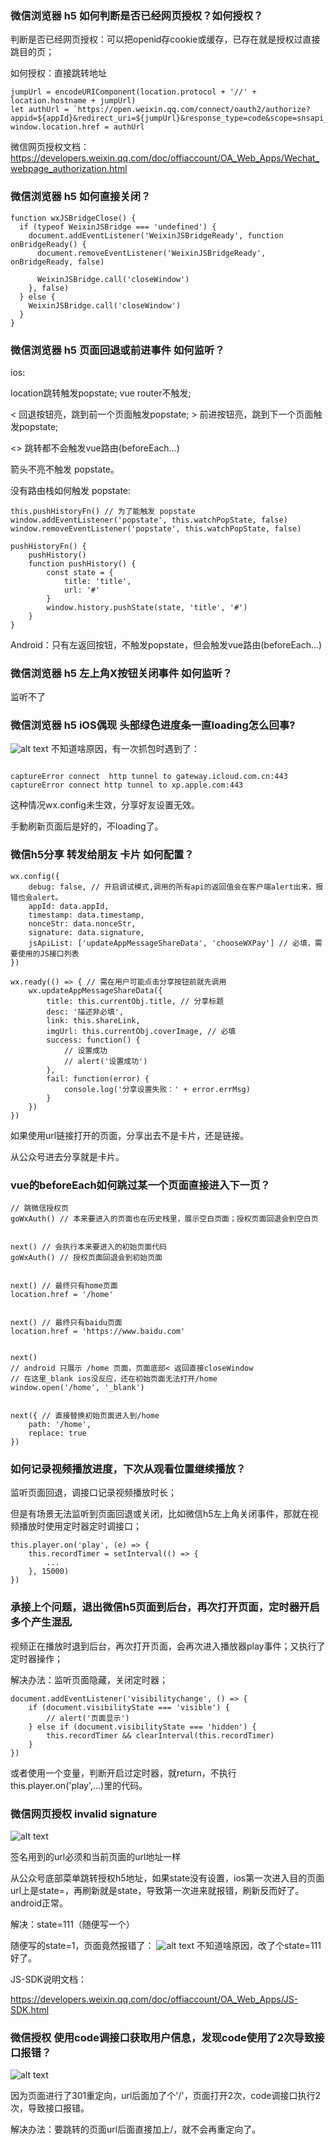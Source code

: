 ### 微信浏览器 h5 如何判断是否已经网页授权？如何授权？

判断是否已经网页授权：可以把openid存cookie或缓存，已存在就是授权过直接跳目的页；

如何授权：直接跳转地址
```
jumpUrl = encodeURIComponent(location.protocol + '//' + location.hostname + jumpUrl)
let authUrl = `https://open.weixin.qq.com/connect/oauth2/authorize?appid=${appId}&redirect_uri=${jumpUrl}&response_type=code&scope=snsapi_userinfo&state=${state}&connect_redirect=1#wechat_redirect`
window.location.href = authUrl
```

微信网页授权文档：
https://developers.weixin.qq.com/doc/offiaccount/OA_Web_Apps/Wechat_webpage_authorization.html


### 微信浏览器 h5 如何直接关闭？

```
function wxJSBridgeClose() {
  if (typeof WeixinJSBridge === 'undefined') {
    document.addEventListener('WeixinJSBridgeReady', function onBridgeReady() {
      document.removeEventListener('WeixinJSBridgeReady', onBridgeReady, false)

      WeixinJSBridge.call('closeWindow')
    }, false)
  } else {
    WeixinJSBridge.call('closeWindow')
  }
}
```


### 微信浏览器 h5 页面回退或前进事件 如何监听？

ios:

location跳转触发popstate; vue router不触发;

< 回退按钮亮，跳到前一个页面触发popstate; > 前进按钮亮，跳到下一个页面触发popstate;

<> 跳转都不会触发vue路由(beforeEach...)

箭头不亮不触发 popstate。

没有路由栈如何触发 popstate:
```
this.pushHistoryFn() // 为了能触发 popstate
window.addEventListener('popstate', this.watchPopState, false)
window.removeEventListener('popstate', this.watchPopState, false)

pushHistoryFn() {
    pushHistory()
    function pushHistory() {
        const state = {
            title: 'title',
            url: '#'
        }
        window.history.pushState(state, 'title', '#')
    }
}
```

Android：只有左返回按钮，不触发popstate，但会触发vue路由(beforeEach...)


### 微信浏览器 h5 左上角X按钮关闭事件 如何监听？

监听不了


### 微信浏览器 h5 iOS偶现 头部绿色进度条一直loading怎么回事?
![alt text](problem1.jpg)
不知道啥原因，有一次抓包时遇到了：
```

captureError connect  http tunnel to gateway.icloud.com.cn:443
captureError connect http tunnel to xp.apple.com:443
```

这种情况wx.config未生效，分享好友设置无效。

手動刷新页面后是好的，不loading了。


### 微信h5分享 转发给朋友 卡片 如何配置？
```
wx.config({
    debug: false, // 开启调试模式,调用的所有api的返回值会在客户端alert出来，报错也会alert。
    appId: data.appId,
    timestamp: data.timestamp,
    nonceStr: data.nonceStr,
    signature: data.signature,
    jsApiList: ['updateAppMessageShareData', 'chooseWXPay'] // 必填，需要使用的JS接口列表
})

wx.ready(() => { // 需在用户可能点击分享按钮前就先调用
    wx.updateAppMessageShareData({
        title: this.currentObj.title, // 分享标题
        desc: '描述非必填',
        link: this.shareLink,
        imgUrl: this.currentObj.coverImage, // 必填
        success: function() {
            // 设置成功
            // alert('设置成功')
        },
        fail: function(error) {
            console.log('分享设置失败：' + error.errMsg)
        }
    })
})
```
如果使用url链接打开的页面，分享出去不是卡片，还是链接。

从公众号进去分享就是卡片。


### vue的beforeEach如何跳过某一个页面直接进入下一页？
```
// 跳微信授权页
goWxAuth() // 本来要进入的页面也在历史栈里，展示空白页面；授权页面回退会到空白页


next() // 会执行本来要进入的初始页面代码
goWxAuth() // 授权页面回退会到初始页面


next() // 最终只有home页面
location.href = '/home'


next() // 最终只有baidu页面
location.href = 'https://www.baidu.com'


next() 
// android 只展示 /home 页面，页面底部< 返回直接closeWindow
// 在这里_blank ios没反应，还在初始页面无法打开/home
window.open('/home', '_blank') 


next({ // 直接替换初始页面进入到/home
    path: '/home',
    replace: true
})

```

### 如何记录视频播放进度，下次从观看位置继续播放？

监听页面回退，调接口记录视频播放时长；

但是有场景无法监听到页面回退或关闭，比如微信h5左上角关闭事件，那就在视频播放时使用定时器定时调接口；
```
this.player.on('play', (e) => {
    this.recordTimer = setInterval(() => {
        ...
    }, 15000)
})
```

### 承接上个问题，退出微信h5页面到后台，再次打开页面，定时器开启多个产生混乱
视频正在播放时退到后台，再次打开页面，会再次进入播放器play事件；又执行了定时器操作；

解决办法：监听页面隐藏，关闭定时器；
```
document.addEventListener('visibilitychange', () => {
    if (document.visibilityState === 'visible') {
        // alert('页面显示')
    } else if (document.visibilityState === 'hidden') {
        this.recordTimer && clearInterval(this.recordTimer)
    }
})
```

或者使用一个变量，判断开启过定时器，就return，不执行 this.player.on('play',...)里的代码。


### 微信网页授权 invalid signature
![alt text](problem2.jpg)

签名用到的url必须和当前页面的url地址一样

从公众号底部菜单跳转授权h5地址，如果state没有设置，ios第一次进入目的页面url上是state=，再刷新就是state，导致第一次进来就报错，刷新反而好了。android正常。

解决：state=111（随便写一个）

随便写的state=1，页面竟然报错了：
![alt text](problem3.jpg)
不知道啥原因，改了个state=111好了。

JS-SDK说明文档：

https://developers.weixin.qq.com/doc/offiaccount/OA_Web_Apps/JS-SDK.html


### 微信授权 使用code调接口获取用户信息，发现code使用了2次导致接口报错？

![alt text](301.jpg)

因为页面进行了301重定向，url后面加了个'/'，页面打开2次，code调接口执行2次，导致接口报错。

解决办法：要跳转的页面url后面直接加上/，就不会再重定向了。

